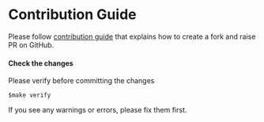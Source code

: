 # Contribution Guide

Please follow [contribution guide](https://github.com/sodafoundation/community/blob/main/contribution/contribution-guide.md) that explains how to create a fork and raise PR on GitHub.

#### Check the changes

   Please verify before committing the changes

   ```text
   $make verify
   ```

   If you see any warnings or errors, please fix them first.